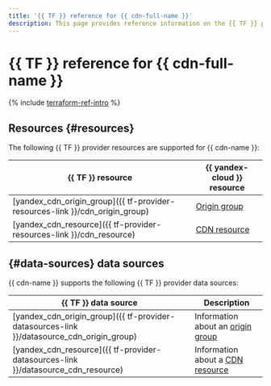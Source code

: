 ```yaml
---
title: '{{ TF }} reference for {{ cdn-full-name }}'
description: This page provides reference information on the {{ TF }} provider resources and data sources supported for {{ cdn-name }}.
---
```


# {{ TF }} reference for {{ cdn-full-name }}

{% include [terraform-ref-intro](../_includes/terraform-ref-intro.md) %}

## Resources {#resources}

The following {{ TF }} provider resources are supported for {{ cdn-name }}:

| **{{ TF }} resource** | **{{ yandex-cloud }} resource** |
| --- | --- |
| [yandex_cdn_origin_group]({{ tf-provider-resources-link }}/cdn_origin_group) | [Origin group](./concepts/origins.md#groups) |
| [yandex_cdn_resource]({{ tf-provider-resources-link }}/cdn_resource) | [CDN resource](./concepts/resource.md) |

## {#data-sources} data sources

{{ cdn-name }} supports the following {{ TF }} provider data sources:

| **{{ TF }} data source** | **Description** |
| --- | --- |
| [yandex_cdn_origin_group]({{ tf-provider-datasources-link }}/datasource_cdn_origin_group) | Information about an [origin group](./concepts/origins.md#groups) |
| [yandex_cdn_resource]({{ tf-provider-datasources-link }}/datasource_cdn_resource) | Information about a [CDN resource](./concepts/resource.md) |